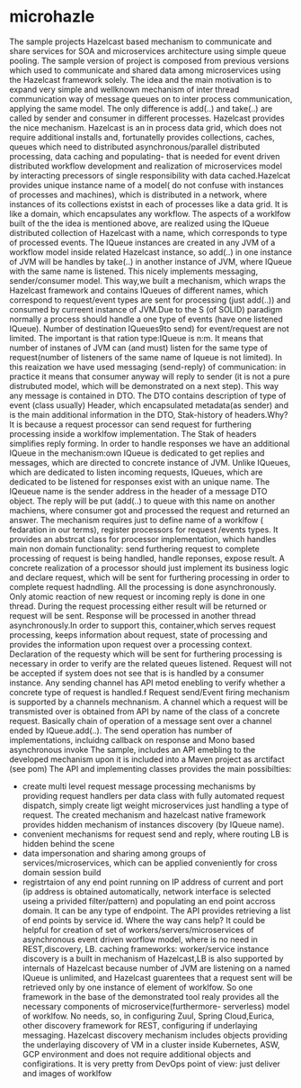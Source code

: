 # microhazle
The sample projects Hazelcast based mechanism to communicate and share services for SOA and microservices architecture using simple queue pooling.
The sample version of project is composed from previous versions which used to communicate and shared data among microservices using the Hazelcast framework solely.
 The idea and the main motivation is to expand very simple and wellknown mechanism of inter thread communication way of message queues on to inter process communication, applying the same model. The only difference is add(..) and take(..) are called by sender and consumer in different processes. Hazelcast provides the nice mechanism. 
 Hazelcast is an in process data grid, which does not require additional installs and, fortunatelly provides collections, caches, queues which need to distributed asynchronous/parallel distributed processing, data caching and populating- that is needed for event driven distributed workflow development and realization of microservices model by interacting precessors of single responsibility with data cached.Hazelcat provides unique instance name of a model( do not confuse with instances of processes and machines), which is distributed in a network, where instances of its collections existst in each of processes like a data grid. It is like a domain, which encapsulates any workflow.
 The aspects of a worklfow built of the the idea is mentioned above, are realized using the IQueue distributed collection of Hazelcast with a name, which corresponds to type of processed events. The IQueue instances are created in any JVM of a workflow model inside related Hazelcast instance, so add(..) in one instance of JVM will be handles by take(..) in another instance of JVM, where IQueue with the same name is listened. This nicely implements messaging, sender/consumer model. 
 This way,we built a mechanism, which wraps the Hazelcast framework and contains IQueues of different names, which correspond to request/event types are sent for processing (just add(..)) and consumed by curreent instance of JVM.Due to the S (of SOLID) paradigm normally a process should handle a one type of events (have one listened IQueue). Number of destination IQueues9to send) for event/request are not limited. The important is that ration type:IQueue is n:m. It means that number of instanes of JVM can (and must) listen for the same type of request(number of listeners of the same name of Iqueue is not limited).
 In this reaization we have used messaging (send-reply) of communication: in practice it means that consumer anyway will reply to sender (it is not a pure distrubuted model, which will be demonstrated on a next step). This way any message is contained in DTO. The DTO contains description of type of event (class usually) Header, which encapsulated metadata(as sender) and is the main additional information in the DTO, Stak-history of headers.Why? It is because a request processor can send request for furthering processing inside a worklfow implementation. The Stak of headers simplifies reply forming.
 In order to handle responses we have an additional IQueue in the mechanism:own IQueue is dedicated to get replies and messages, which  are directed to concrete instance of JVM. Unlike IQueues, which are dedicated to listen incoming requests, IQueues, which are dedicated to be listened for responses exist with an unique name. The IQeueue name is the sender address in the header of a message DTO object. The reply will be put (add(..) to queue with this name on another machiens, where consumer got and processed the request and returned an answer.
 The mechanism requires just to define name of a worklfow ( fedaration in our terms), register processors for request /events types. It provides an abstrcat class for processor implementation, which handles main non domain functionality: send furthering request to complete processing of request is being handled, handle reponses, expose result. A concrete realization of a processor should just implement its business logic and declare request, which will be sent for furthering processing in order to complete request hadndling.
 All the processing is done asynchronously. Only atomic reaction of new request or incoming reply is done in one thread. During the request processing either result will be  returned or request will be sent. Response will be processed in another thread asynchronously.In order to support this, container,which serves request processing, keeps information about request, state of processing and provides the information upon request over a processing context.
 Declaration of the requesty which will be sent for furthering processing is necessary in order to verify are the related queues listened. Request will not be accepted if system does not see that is is handled by a consumer instance. Any sending channel has API metod enebling to verify whether a concrete type of request is handled.f
 Request send/Event firing mechanism is supported by a channels mechnanism. A channel which a request will be transmisted over is obtained from API by name of the class of a concrete request. Basically chain of operation of a message sent over a channel ended by IQueue.add(..). The send operation has number of implementations, incluidng callback on response  and Mono based asynchronous invoke
The sample, includes an API emebling to the developed mechanism upon it is included into a Maven project as arctifact (see pom)
The API and implementing classes provides the main possibilties:
- create multi level request message processing mechanisms by providing request handlers per data class with fully automated request dispatch, simply create ligt weight microservices just handling a type of request. The created mechanism and hazelcast native framework provides hidden mechanism of instances discovery (by IQueue name). 
- convenient mechanisms for request send and reply, where routing LB is hidden behind the scene
- data impersonation and sharing among groups of services/microservices, which can be applied conveniently for cross domain session build
- registrtaion of any end point running on IP address of current and port (ip address is obtained automatically, network interface is selected useing a privided filter/pattern) and populating an end point accross domain. It can be any type of endpoint. The API provides retrieving a list of end points by service id.
Where the way cans help?
It could be helpful for creation of set of workers/servers/microservices of asynchronous event driven worflow model, where is no need in REST,discovery, LB. caching frameworks: worker/service instance discovery is a built in mechanism of Hazelcast,LB is also supported by internals of Hazelcast because number of JVM are listening on a named IQueue is unlimited, and Hazelcast guarentees that a request sent will be retrieved only by one instance of element of worklfow. So one framework in the base of the demonstrated tool realy provides all the necessary components of microservice(furthermore- serverless) model of worklfow. No needs, so,  in configuring Zuul, Spring Cloud,Eurica, other discovery framework for REST, configuring if underlaying messaging. Hazelcast discovery mechanism includes objects providing the underlaying discovery of VM in a cluster inside Kubernetes, ASW, GCP environment and does not require additional objects and configirations. It is very pretty from  DevOps point of view: just deliver and  images of worklfow
